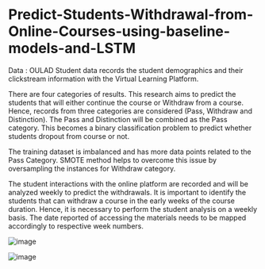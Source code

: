 # Predict-Students-Withdrawal-from-Online-Courses-using-baseline-models-and-LSTM

Data : OULAD Student data records the student demographics and their clickstream information with the Virtual Learning Platform.

There are four categories of results. This research aims to predict the students that will either continue the course or Withdraw from a course.
Hence, records from three categories are considered (Pass, Withdraw and Distinction). The Pass and Distinction will be combined as the Pass category.
This becomes a binary classification problem to predict whether students dropout from course or not.

The training dataset is imbalanced and has more data points related to the Pass Category. SMOTE method helps to overcome this issue by oversampling the instances for Withdraw category.

The student interactions with the online platform are recorded and will be analyzed weekly to predict the withdrawals.
It is important to identify the students that can withdraw a course in the early weeks of the course duration. 
Hence, it is necessary to perform the student analysis on a weekly basis. The date reported of accessing the materials needs to be mapped accordingly to respective week numbers.

![image](https://user-images.githubusercontent.com/13360000/112727966-ea700c00-8f1c-11eb-8dd9-463395e6294f.png)

![image](https://user-images.githubusercontent.com/13360000/112727974-f360dd80-8f1c-11eb-958c-0bd34b8ff337.png)
